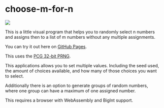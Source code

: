 # choose-m-for-n

![](https://i.imgur.com/0gpcb7v.png)

This is a little visual program that helps you to randomly select n numbers and assigns then to a list of m numbers without any multiple assignments.

You can try it out here on [GitHub Pages](https://netroscript.github.io/choose-m-for-n/).

This uses the [PCG 32-bit PRNG](https://www.pcg-random.org/index.html).

This applications allows you to set multiple values. Including the seed used, the amount of choices available, and how many of those choices you want to select.

Additionally there is an option to generate groups of random numbers, where one group can have a maximum of one assigned number.

This requires a browser with WebAssembly and BigInt support.
